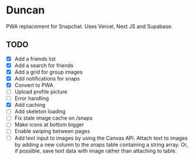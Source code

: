 # Duncan

PWA replacement for Snapchat. Uses Vercel, Next JS and Supabase.

## TODO

- [x] Add a friends list
- [x] Add a search for friends
- [x] Add a grid for group images
- [x] Add notifications for snaps
- [x] Convert to PWA
- [ ] Upload profile picture
- [ ] Error handling
- [x] Add caching
- [ ] Add skeleton loading
- [ ] Fix stale image cache on /snaps
- [ ] Make icons at bottom bigger
- [ ] Enable swiping between pages
- [ ] Add text input to images by using the Canvas API. Attach text to images by adding a new column to the snaps table containing a string array. Or, if possible, save text data with image rather than attaching to table.
